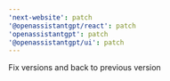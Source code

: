```yaml
---
'next-website': patch
'@openassistantgpt/react': patch
'openassistantgpt': patch
'@openassistantgpt/ui': patch
---
```


Fix versions and back to previous version
